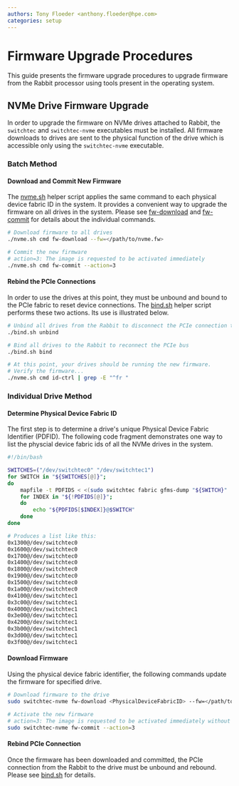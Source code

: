 ```yaml
---
authors: Tony Floeder <anthony.floeder@hpe.com>
categories: setup
---
```


# Firmware Upgrade Procedures

This guide presents the firmware upgrade procedures to upgrade firmware from the Rabbit processor using tools present in the operating system.

## NVMe Drive Firmware Upgrade

In order to upgrade the firmware on NVMe drives attached to Rabbit, the `switchtec` and `switchtec-nvme` executables must be installed. All firmware downloads to drives are sent to the physical function of the drive which is accessible only using the `switchtec-nvme` executable.

### Batch Method

#### Download and Commit New Firmware

The [nvme.sh](https://github.com/NearNodeFlash/nnf-ec/blob/master/tools/nvme.sh) helper script applies the same command to each physical device fabric ID in the system. It provides a convenient way to upgrade the firmware on all drives in the system. Please see [fw-download](https://www.mankier.com/1/nvme-fw-download) and [fw-commit](https://www.mankier.com/1/nvme-fw-commit) for details about the individual commands.

```bash
# Download firmware to all drives
./nvme.sh cmd fw-download --fw=</path/to/nvme.fw>

# Commit the new firmware
# action=3: The image is requested to be activated immediately
./nvme.sh cmd fw-commit --action=3
```

#### Rebind the PCIe Connections

In order to use the drives at this point, they must be unbound and bound to the PCIe fabric to reset device connections. The [bind.sh](https://github.com/NearNodeFlash/nnf-ec/blob/master/tools/bind.sh) helper script performs these two actions. Its use is illustrated below.

```bash
# Unbind all drives from the Rabbit to disconnect the PCIe connection to the drives
./bind.sh unbind

# Bind all drives to the Rabbit to reconnect the PCIe bus
./bind.sh bind

# At this point, your drives should be running the new firmware.
# Verify the firmware...
./nvme.sh cmd id-ctrl | grep -E "^fr "
```

### Individual Drive Method

#### Determine Physical Device Fabric ID

The first step is to determine a drive's unique Physical Device Fabric Identifier (PDFID). The following code fragment demonstrates one way to list the physcial device fabric ids of all the NVMe drives in the system.

```bash
#!/bin/bash

SWITCHES=("/dev/switchtec0" "/dev/switchtec1")
for SWITCH in "${SWITCHES[@]}";
do
    mapfile -t PDFIDS < <(sudo switchtec fabric gfms-dump "${SWITCH}" | grep "Function 0 " -A1 | grep PDFID | awk '{print $2}')
    for INDEX in "${!PDFIDS[@]}";
    do
        echo "${PDFIDS[$INDEX]}@$SWITCH"
    done
done
```

```bash
# Produces a list like this:
0x1300@/dev/switchtec0
0x1600@/dev/switchtec0
0x1700@/dev/switchtec0
0x1400@/dev/switchtec0
0x1800@/dev/switchtec0
0x1900@/dev/switchtec0
0x1500@/dev/switchtec0
0x1a00@/dev/switchtec0
0x4100@/dev/switchtec1
0x3c00@/dev/switchtec1
0x4000@/dev/switchtec1
0x3e00@/dev/switchtec1
0x4200@/dev/switchtec1
0x3b00@/dev/switchtec1
0x3d00@/dev/switchtec1
0x3f00@/dev/switchtec1
```

#### Download Firmware

Using the physical device fabric identifier, the following commands update the firmware for specified drive.

```bash
# Download firmware to the drive
sudo switchtec-nvme fw-download <PhysicalDeviceFabricID> --fw=</path/to/nvme.fw>

# Activate the new firmware
# action=3: The image is requested to be activated immediately without reset.
sudo switchtec-nvme fw-commit --action=3
```

#### Rebind PCIe Connection

Once the firmware has been downloaded and committed, the PCIe connection from the Rabbit to the drive must be unbound and rebound. Please see [bind.sh](https://github.com/NearNodeFlash/nnf-ec/blob/master/tools/bind.sh) for details.
